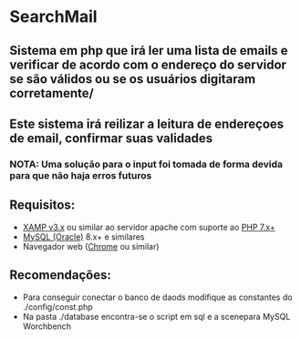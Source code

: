 # SearchMail

## Sistema em php que irá ler uma lista de emails e verificar de acordo com o endereço do servidor se são válidos ou se os usuários digitaram corretamente/
## Este sistema irá reilizar a leitura de endereçoes de email, confirmar suas validades
### NOTA: Uma solução para o input foi tomada de forma devida para que não haja erros futuros
## Requisitos:
+ [XAMP v3.x](https://www.apachefriends.org/pt_br/index.html "Clique e acesse agora!") ou similar ao servidor apache com suporte ao [PHP 7.x+](https://www.php.net/)
+ [MySQL (Oracle)](https://www.mysql.com/) 8.x+ e similares
+ Navegador web ([Chrome](https://www.google.com/chrome/) ou similar)
## Recomendações:
 + Para conseguir conectar o banco de daods modifique as constantes do ./config/const.php
 + Na pasta ./database encontra-se o script em sql e a scenepara MySQL Worchbench